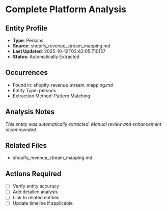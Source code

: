# Complete Platform Analysis

## Entity Profile
- **Type**: Persons
- **Source**: shopify_revenue_stream_mapping.md
- **Last Updated**: 2025-10-12T03:42:05.710157
- **Status**: Automatically Extracted

## Occurrences
- Found in: shopify_revenue_stream_mapping.md
- Entity Type: persons
- Extraction Method: Pattern Matching

## Analysis Notes
*This entity was automatically extracted. Manual review and enhancement recommended.*

## Related Files
- shopify_revenue_stream_mapping.md

## Actions Required
- [ ] Verify entity accuracy
- [ ] Add detailed analysis
- [ ] Link to related entities
- [ ] Update timeline if applicable
